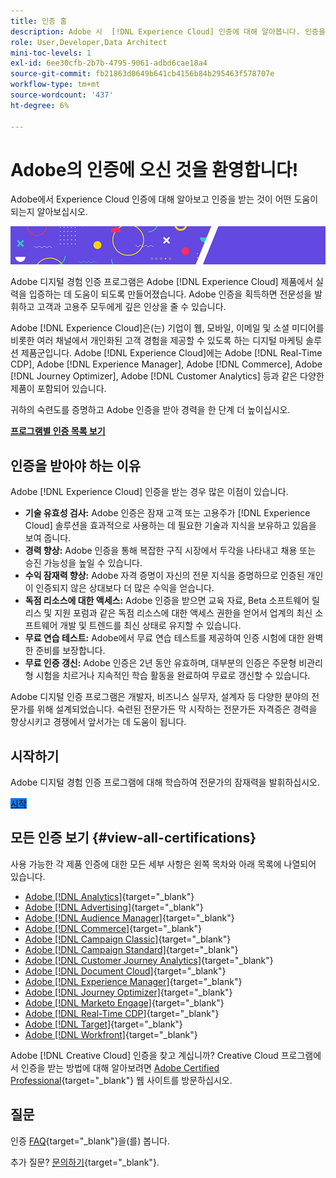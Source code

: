 ```yaml
---
title: 인증 홈
description: Adobe 시  [!DNL Experience Cloud] 인증에 대해 알아봅니다. 인증을 받으면 무엇을 할 수 있는지 알아보십시오.
role: User,Developer,Data Architect
mini-toc-levels: 1
exl-id: 6ee30cfb-2b7b-4795-9061-adbd6cae18a4
source-git-commit: fb21863d0649b641cb4156b84b295463f578707e
workflow-type: tm+mt
source-wordcount: '437'
ht-degree: 6%

---
```


# Adobe의 인증에 오신 것을 환영합니다!

Adobe에서 Experience Cloud 인증에 대해 알아보고 인증을 받는 것이 어떤 도움이 되는지 알아보십시오.

![배너](/help/certifications/assets/home_banner_smallwide.png)

Adobe 디지털 경험 인증 프로그램은 Adobe [!DNL Experience Cloud] 제품에서 실력을 입증하는 데 도움이 되도록 만들어졌습니다. Adobe 인증을 획득하면 전문성을 발휘하고 고객과 고용주 모두에게 깊은 인상을 줄 수 있습니다.

Adobe [!DNL Experience Cloud]은(는) 기업이 웹, 모바일, 이메일 및 소셜 미디어를 비롯한 여러 채널에서 개인화된 고객 경험을 제공할 수 있도록 하는 디지털 마케팅 솔루션 제품군입니다. Adobe [!DNL Experience Cloud]에는 Adobe [!DNL Real-Time CDP], Adobe [!DNL Experience Manager], Adobe [!DNL Commerce], Adobe [!DNL Journey Optimizer], Adobe [!DNL Customer Analytics] 등과 같은 다양한 제품이 포함되어 있습니다.

귀하의 숙련도를 증명하고 Adobe 인증을 받아 경력을 한 단계 더 높이십시오.

[**프로그램별 인증 목록 보기**](#view-all-certifications)

## 인증을 받아야 하는 이유

Adobe [!DNL Experience Cloud] 인증을 받는 경우 많은 이점이 있습니다.

* **기술 유효성 검사:** Adobe 인증은 잠재 고객 또는 고용주가 [!DNL Experience Cloud] 솔루션을 효과적으로 사용하는 데 필요한 기술과 지식을 보유하고 있음을 보여 줍니다.
* **경력 향상:** Adobe 인증을 통해 복잡한 구직 시장에서 두각을 나타내고 채용 또는 승진 가능성을 높일 수 있습니다.
* **수익 잠재력 향상:** Adobe 자격 증명이 자신의 전문 지식을 증명하므로 인증된 개인이 인증되지 않은 상대보다 더 많은 수익을 얻습니다.
* **독점 리소스에 대한 액세스:** Adobe 인증을 받으면 교육 자료, Beta 소프트웨어 릴리스 및 지원 포럼과 같은 독점 리소스에 대한 액세스 권한을 얻어서 업계의 최신 소프트웨어 개발 및 트렌드를 최신 상태로 유지할 수 있습니다.
* **무료 연습 테스트:** Adobe에서 무료 연습 테스트를 제공하여 인증 시험에 대한 완벽한 준비를 보장합니다.
* **무료 인증 갱신:** Adobe 인증은 2년 동안 유효하며, 대부분의 인증은 주문형 비관리형 시험을 치르거나 지속적인 학습 활동을 완료하여 무료로 갱신할 수 있습니다.

Adobe 디지털 인증 프로그램은 개발자, 비즈니스 실무자, 설계자 등 다양한 분야의 전문가를 위해 설계되었습니다. 숙련된 전문가든 막 시작하는 전문가든 자격증은 경력을 향상시키고 경쟁에서 앞서가는 데 도움이 됩니다.

## 시작하기

Adobe 디지털 경험 인증 프로그램에 대해 학습하여 전문가의 잠재력을 발휘하십시오.

<a href="https://experienceleague.adobe.com/docs/certification/certification/getting-started.html" target="_blank" class="spectrum-Button spectrum-Button--fill spectrum-Button--accent spectrum-Button--sizeM is-margin-bottom-big-big at-element-click-tracking" style="background-color:#1473E6"><span class="spectrum-Button-label has-no-wrap">시작</span></a>

## 모든 인증 보기 {#view-all-certifications}

사용 가능한 각 제품 인증에 대한 모든 세부 사항은 왼쪽 목차와 아래 목록에 나열되어 있습니다.

* [Adobe [!DNL Analytics]](/help/certifications/aa/aa-overview.md){target="_blank"}
* [Adobe [!DNL Advertising]](/help/certifications/aac/aac-overview.md){target="_blank"}
* [Adobe [!DNL Audience Manager]](/help/certifications/aam/aam-overview.md){target="_blank"}
* [Adobe [!DNL Commerce]](/help/certifications/ac/ac-overview.md){target="_blank"}
* [Adobe [!DNL Campaign Classic]](/help/certifications/acc/acc-overview.md){target="_blank"}
* [Adobe [!DNL Campaign Standard]](/help/certifications/acs/acs-overview.md){target="_blank"}
* [Adobe [!DNL Customer Journey Analytics]](/help/certifications/acja/acja-overview.md){target="_blank"}
* [Adobe [!DNL Document Cloud]](/help/certifications/adc/adc-overview.md){target="_blank"}
* [Adobe [!DNL Experience Manager]](/help/certifications/aem/aem-overview.md){target="_blank"}
* [Adobe [!DNL Journey Optimizer]](/help/certifications/ajo/ajo-overview.md){target="_blank"}
* [Adobe [!DNL Marketo Engage]](/help/certifications/ame/ame-overview.md){target="_blank"}
* [Adobe [!DNL Real-Time CDP]](/help/certifications/rtcdp/rtcdp-overview.md){target="_blank"}
* [Adobe [!DNL Target]](/help/certifications/at/at-overview.md){target="_blank"}
* [Adobe [!DNL Workfront]](/help/certifications/aw/aw-overview.md){target="_blank"}

Adobe [!DNL Creative Cloud] 인증을 찾고 계십니까? Creative Cloud 프로그램에서 인증을 받는 방법에 대해 알아보려면 [Adobe Certified Professional](https://certifiedprofessional.adobe.com/en/home){target="_blank"} 웹 사이트를 방문하십시오.

## 질문

인증 [FAQ](https://experienceleague.adobe.com/docs/certification/certification/faq.html){target="_blank"}을(를) 봅니다.

추가 질문? [문의하기](mailto:certif@adobe.com){target="_blank"}.